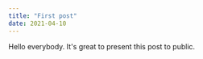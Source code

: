 ```yaml
---
title: "First post"
date: 2021-04-10
---
```


Hello everybody. 
It's great to present this post to public.
